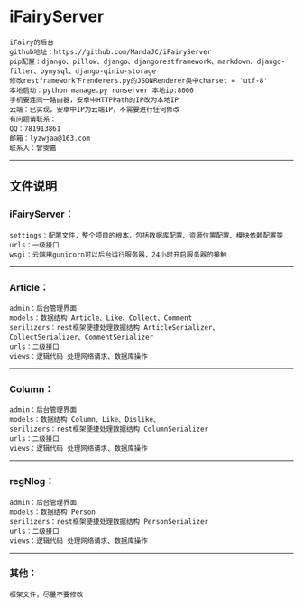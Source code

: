 # iFairyServer
    iFairy的后台
    github地址：https://github.com/MandaJC/iFairyServer
    pip配置：django、pillow、django、djangorestframework、markdown、django-filter、pymysql、django-qiniu-storage
    修改restframework下renderers.py的JSONRenderer类中charset = 'utf-8'
    本地启动：python manage.py runserver 本地ip:8000
    手机要连同一路由器，安卓中HTTPPath的IP改为本地IP
    云端：已实现，安卓中IP为云端IP，不需要进行任何修改
    有问题请联系：
    QQ：781913861
    邮箱：lyzwjaa@163.com
    联系人：曾雯嘉
----
## 文件说明
### iFairyServer：
    settings：配置文件，整个项目的根本，包括数据库配置、资源位置配置、模块依赖配置等
    urls：一级接口
    wsgi：云端用gunicorn可以后台运行服务器，24小时开启服务器的接触
---
### Article：
    admin：后台管理界面
    models：数据结构 Article、Like、Collect、Comment
    serilizers：rest框架便捷处理数据结构 ArticleSerializer、CollectSerializer、CommentSerializer
    urls：二级接口
    views：逻辑代码 处理网络请求、数据库操作
---
### Column：
    admin：后台管理界面
    models：数据结构 Column、Like、Dislike、
    serilizers：rest框架便捷处理数据结构 ColumnSerializer
    urls：二级接口
    views：逻辑代码 处理网络请求、数据库操作
---
### regNlog：
    admin：后台管理界面
    models：数据结构 Person
    serilizers：rest框架便捷处理数据结构 PersonSerializer
    urls：二级接口
    views：逻辑代码 处理网络请求、数据库操作
---
### 其他：
    框架文件，尽量不要修改
